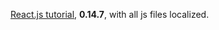 [React.js tutorial](https://github.com/reactjs/react-tutorial), **0.14.7**, with all js files localized.
